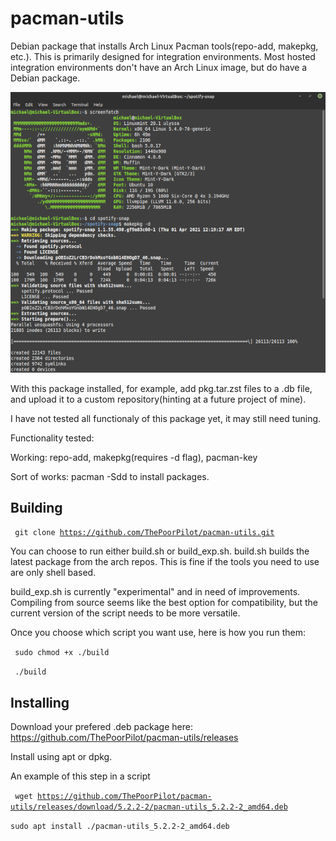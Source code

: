 # pacman-utils
Debian package that installs Arch Linux Pacman tools(repo-add, makepkg, etc.). This is primarily designed for integration environments. Most hosted integration environments don't have an Arch Linux image, but do have a Debian package.

![](https://github.com/ThePoorPilot/pacman-utils/raw/main/Screenshot.png)

With this package installed, for example, add pkg.tar.zst files to a .db file, and upload it to a custom repository(hinting at a future project of mine).

I have not tested all functionaly of this package yet, it may still need tuning.

Functionality tested:

Working: repo-add, makepkg(requires -d flag), pacman-key 

Sort of works: pacman -Sdd to install packages.

## Building

<code> git clone https://github.com/ThePoorPilot/pacman-utils.git </code>

You can choose to run either build.sh or build_exp.sh. build.sh builds the latest package from the arch repos. This is fine if the tools you need to use are only shell based.

build_exp.sh is currently "experimental" and in need of improvements. Compiling from source seems like the best option for compatibility, but the current version of the script needs to be more versatile.

Once you choose which script you want use, here is how you run them:

<code> sudo chmod +x ./build </code>

<code> ./build </code>

## Installing
Download your prefered .deb package here: https://github.com/ThePoorPilot/pacman-utils/releases

Install using apt or dpkg.

An example of this step in a script

<code> wget https://github.com/ThePoorPilot/pacman-utils/releases/download/5.2.2-2/pacman-utils_5.2.2-2_amd64.deb</code>

<code>sudo apt install ./pacman-utils_5.2.2-2_amd64.deb</code>
